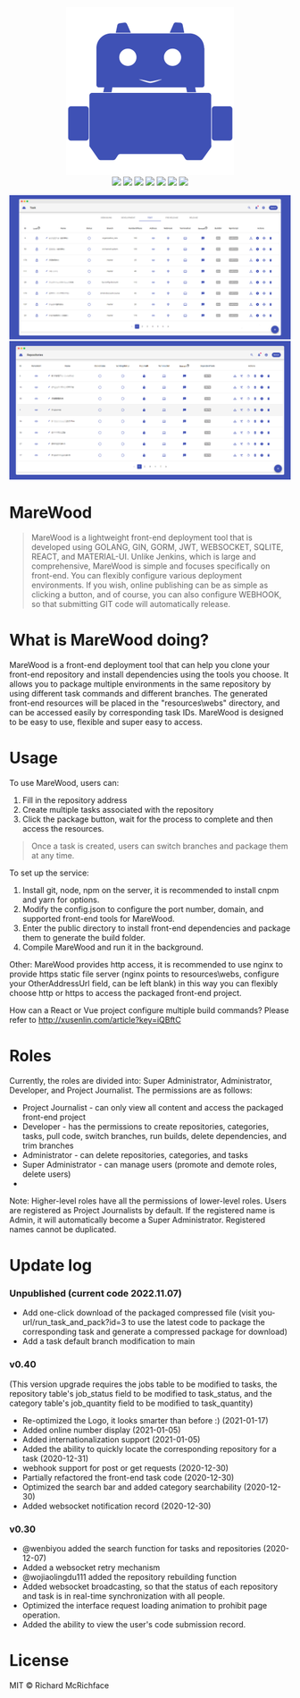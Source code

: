 <div align=center>
<img src="preview/logo.png" width=300" height="300" />
</div>
<div align=center>
<img src="https://img.shields.io/badge/golang-1.12-blue"/>
<img src="https://img.shields.io/badge/gin-1.4.0-lightBlue"/>
<img src="https://img.shields.io/badge/jwt go-3.2.0-lightBlue"/>
<img src="https://img.shields.io/badge/gorm-1.9.11-red"/>
<img src="https://img.shields.io/badge/gorilla websocket-1.42-blue"/>
<img src="https://img.shields.io/badge/react-16.9.0-brightgreen"/>
<img src="https://img.shields.io/badge/material ui-4.9.10-green"/>
</div>

![Task](preview/task.png)
![Repo](preview/repo.png)
# MareWood
>MareWood is a lightweight front-end deployment tool that is developed using GOLANG, GIN, GORM, JWT, WEBSOCKET, SQLITE, REACT, and MATERIAL-UI. Unlike Jenkins, which is large and comprehensive, MareWood is simple and focuses specifically on front-end. You can flexibly configure various deployment environments. If you wish, online publishing can be as simple as clicking a button, and of course, you can also configure WEBHOOK, so that submitting GIT code will automatically release.


# What is MareWood doing?
MareWood is a front-end deployment tool that can help you clone your front-end repository and install dependencies using the tools you choose. It allows you to package multiple environments in the same repository by using different task commands and different branches. The generated front-end resources will be placed in the "resources\webs" directory, and can be accessed easily by corresponding task IDs. MareWood is designed to be easy to use, flexible and super easy to access.

# Usage
To use MareWood, users can:

1. Fill in the repository address
2. Create multiple tasks associated with the repository
3. Click the package button, wait for the process to complete and then access the resources.
> Once a task is created, users can switch branches and package them at any time.


To set up the service:
1. Install git, node, npm on the server, it is recommended to install cnpm and yarn for options.
2. Modify the config.json to configure the port number, domain, and supported front-end tools for MareWood.
3. Enter the public directory to install front-end dependencies and package them to generate the build folder.
4. Compile MareWood and run it in the background.

Other: MareWood provides http access, it is recommended to use nginx to provide https static file server (nginx points to resources\webs, configure your OtherAddressUrl field, can be left blank) in this way you can flexibly choose http or https to access the packaged front-end project.


How can a React or Vue project configure multiple build commands? Please refer to http://xusenlin.com/article?key=iQBftC


# Roles

Currently, the roles are divided into: Super Administrator, Administrator, Developer, and Project Journalist. The permissions are as follows:

- Project Journalist - can only view all content and access the packaged front-end project
- Developer - has the permissions to create repositories, categories, tasks, pull code, switch branches, run builds, delete dependencies, and trim branches
- Administrator - can delete repositories, categories, and tasks
- Super Administrator - can manage users (promote and demote roles, delete users)
- 
Note: Higher-level roles have all the permissions of lower-level roles. Users are registered as Project Journalists by default. If the registered name is Admin, it will automatically become a Super Administrator. Registered names cannot be duplicated.





# Update log
### Unpublished (current code 2022.11.07)
* Add one-click download of the packaged compressed file (visit you-url/run_task_and_pack?id=3 to use the latest code to package the corresponding task and generate a compressed package for download)
* Add a task default branch modification to main

### v0.40
(This version upgrade requires the jobs table to be modified to tasks, the repository table's job_status field to be modified to task_status, and the category table's job_quantity field to be modified to task_quantity)

* Re-optimized the Logo, it looks smarter than before :) (2021-01-17)
* Added online number display (2021-01-05)
* Added internationalization support (2021-01-05)
* Added the ability to quickly locate the corresponding repository for a task (2020-12-31)
* webhook support for post or get requests (2020-12-30)
* Partially refactored the front-end task code (2020-12-30)
* Optimized the search bar and added category searchability (2020-12-30)
* Added websocket notification record (2020-12-30)

### v0.30
* @wenbiyou added the search function for tasks and repositories (2020-12-07)
* Added a websocket retry mechanism
* @wojiaolingdu111 added the repository rebuilding function
* Added websocket broadcasting, so that the status of each repository and task is in real-time synchronization with all people.
* Optimized the interface request loading animation to prohibit page operation.
* Added the ability to view the user's code submission record.

# License

MIT © Richard McRichface
